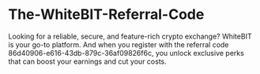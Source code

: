 # The-WhiteBIT-Referral-Code
Looking for a reliable, secure, and feature-rich crypto exchange? WhiteBIT is your go-to platform. And when you register with the referral code 86d40906-e616-43db-879c-36af09826f6c, you unlock exclusive perks that can boost your earnings and cut your costs.
